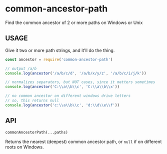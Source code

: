# common-ancestor-path

Find the common ancestor of 2 or more paths on Windows or Unix

## USAGE

Give it two or more path strings, and it'll do the thing.

```js
const ancestor = require('common-ancestor-path')

// output /a/b
console.log(ancestor('/a/b/c/d', '/a/b/x/y/z', '/a/b/c/i/j/k'))

// normalizes separators, but NOT cases, since it matters sometimes
console.log(ancestor('C:\\a\\b\\c', 'C:\\a\\b\\x'))

// no common ancestor on different windows drive letters
// so, this returns null
console.log(ancestor('c:\\a\\b\\c', 'd:\\d\\e\\f'))
```

## API

`commonAncestorPath(...paths)`

Returns the nearest (deepest) common ancestor path, or `null` if on different roots on Windows.
